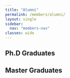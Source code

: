```yaml
---
title: "Alumni"
permalink: /members/alumni/
layout: single
sidebar:
  nav: "members-nav"
classes: wide
---
```


## Ph.D Graduates
<!-- <div class="student-profiles">
  {% include student-profile.html 
    name="Student Name 1"
    email="student1@inha.edu"
    interests="Computer Vision, Deep Learning"
    image="/assets/images/students/phd-student1.jpg"
  %}
  
  {% include student-profile.html 
    name="Student Name 2"
    email="student2@inha.edu"
    interests="Robotics, Reinforcement Learning"
    image="/assets/images/students/phd-student2.jpg"
  %}
</div> -->


## Master Graduates
<!-- <div class="student-profiles">
  {% include student-profile.html 
    name="Student Name 1"
    email="student1@inha.edu"
    interests="Computer Vision, Deep Learning"
    image="/assets/images/students/phd-student1.jpg"
  %}
  
  {% include student-profile.html 
    name="Student Name 2"
    email="student2@inha.edu"
    interests="Robotics, Reinforcement Learning"
    image="/assets/images/students/phd-student2.jpg"
  %}
</div> -->
